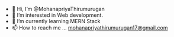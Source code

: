 - 👋 Hi, I’m @MohanapriyaThirumurugan
- 👀 I’m interested in Web development.
- 🌱 I’m currently learning MERN Stack
- 📫 How to reach me ... mohanapriyathirumurugan17@gmail.com

<!---
MohanapriyaThirumurugan/MohanapriyaThirumurugan is a ✨ special ✨ repository because its `README.md` (this file) appears on your GitHub profile.
You can click the Preview link to take a look at your changes.
--->
